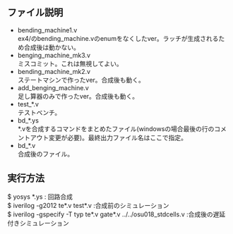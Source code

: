 ## ファイル説明  
* bending_machine1.v  
ex4/のbending_machine.vのenumをなくしたver。ラッチが生成されるため合成後は動かない。  
* benging_machine_mk3.v  
ミスコミット。これは無視してよい。  
* bending_machine_mk2.v  
ステートマシンで作ったver。合成後も動く。  
* add_benging_machine.v  
足し算器のみで作ったver。合成後も動く。  
* test_\*.v  
テストベンチ。 
* bd_\*.ys  
\*.vを合成するコマンドをまとめたファイル(windowsの場合最後の行のコメントアウト変更が必要)。最終出力ファイル名はここで指定。  
* bd_\*.v  
合成後のファイル。  

## 実行方法  
$ yosys \*.ys : 回路合成  
$ iverilog -g2012 te\*.v test\*.v :合成前のシミュレーション  
$ iverilog -gspecify -T typ te\*.v gate\*.v ../../osu018_stdcells.v :合成後の遅延付きシミュレーション  
